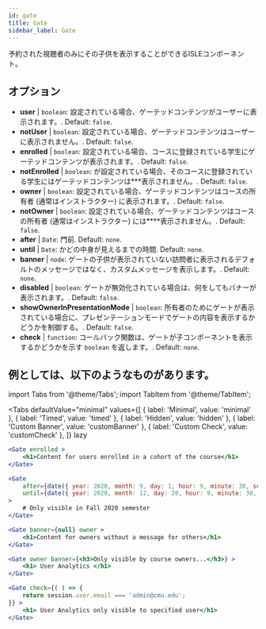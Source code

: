 ```yaml
---
id: gate 
title: Gate
sidebar_label: Gate
---
```


予約された視聴者のみにその子供を表示することができるISLEコンポーネント。

## オプション

* __user__ | `boolean`: 設定されている場合、ゲーテッドコンテンツがユーザーに表示されます。. Default: `false`.
* __notUser__ | `boolean`: 設定されている場合、ゲーテッドコンテンツはユーザーに表示されません。. Default: `false`.
* __enrolled__ | `boolean`: 設定されている場合、コースに登録されている学生にゲーテッドコンテンツが表示されます。. Default: `false`.
* __notEnrolled__ | `boolean`: が設定されている場合、そのコースに登録されている学生にはゲーテッドコンテンツは***表示されません。. Default: `false`.
* __owner__ | `boolean`: 設定されている場合、ゲーテッドコンテンツはコースの所有者 (通常はインストラクター) に表示されます。. Default: `false`.
* __notOwner__ | `boolean`: 設定されている場合、ゲーテッドコンテンツはコースの所有者 (通常はインストラクター) には****表示されません。. Default: `false`.
* __after__ | `Date`: 門前. Default: `none`.
* __until__ | `Date`: かどの中身が見えるまでの時間. Default: `none`.
* __banner__ | `node`: ゲートの子供が表示されていない訪問者に表示されるデフォルトのメッセージではなく、カスタムメッセージを表示します。. Default: `none`.
* __disabled__ | `boolean`: ゲートが無効化されている場合は、何をしてもバナーが表示されます。. Default: `false`.
* __showOwnerInPresentationMode__ | `boolean`: 所有者のためにゲートが表示されている場合に、プレゼンテーションモードでゲートの内容を表示するかどうかを制御する。. Default: `false`.
* __check__ | `function`: コールバック関数は、ゲートが子コンポーネントを表示するかどうかを示す `boolean` を返します。. Default: `none`.


## 例としては、以下のようなものがあります。

import Tabs from '@theme/Tabs';
import TabItem from '@theme/TabItem';

<Tabs
    defaultValue="minimal"
    values={[
        { label: 'Minimal', value: 'minimal' },
        { label: 'Timed', value: 'timed' },
        { label: 'Hidden', value: 'hidden' },
        { label: 'Custom Banner', value: 'customBanner' },
        { label: 'Custom Check', value: 'customCheck' },
    ]}
    lazy
>

<TabItem value="minimal">

```jsx live
<Gate enrolled >
    <h1>Content for users enrolled in a cohort of the course</h1>
</Gate>
```

</TabItem>

<TabItem value="timed">

```jsx live
<Gate
    after={date({ year: 2020, month: 9, day: 1, hour: 9, minute: 30, second: 0, utcOffset: 4 })}
    until={date({ year: 2020, month: 12, day: 20, hour: 9, minute: 30, second: 0, utcOffset: 5 })}
>
    # Only visible in Fall 2020 semester
</Gate>
```

</TabItem>

<TabItem value="hidden">

```jsx live
<Gate banner={null} owner >
    <h1>Content for owners without a message for others</h1>
</Gate>
```

</TabItem>

<TabItem value="customBanner">

```jsx live
<Gate owner banner={<h3>Only visible by course owners...</h3>} >
    <h1> User Analytics </h1>
</Gate>
```

</TabItem>

<TabItem value="customCheck">

```jsx live
<Gate check={( ) => {
    return session.user.email === 'admin@cmu.edu';
}} >
    <h1> User Analytics only visible to specified user</h1>
</Gate>
```

</TabItem>

</Tabs>

